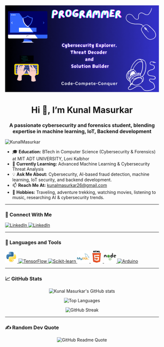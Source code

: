 [![Header](https://github.com/kunal-masurkar/Kunal-Masurkar/blob/main/banner.gif)](https://kunal-masurkar.github.io/Portfolio/)

<h1 align="center">Hi 👋, I’m Kunal Masurkar</h1>
<h3 align="center">A passionate cybersecurity and forensics student, blending expertise in machine learning, IoT, Backend development</h3>

<p align="left">
  <img src="https://komarev.com/ghpvc/?username=KunalMasurkar&label=Profile%20views&color=0000e6&style=bold" alt="KunalMasurkar" />
</p>

- 🎓 **Education:** BTech in Computer Science (Cybersecurity & Forensics) at MIT ADT UNIVERSITY, Loni Kalbhor  
- 🌱 **Currently Learning:** Advanced Machine Learning & Cybersecurity Threat Analysis  
- 💡 **Ask Me About:** Cybersecurity, AI-based fraud detection, machine learning, IoT security, and backend development.  
- 📫 **Reach Me At:** kunalmasurkar26@gmail.com 
- 🎯 **Hobbies:** Traveling, adventure trekking, watching movies, listening to music, researching AI & cybersecurity trends.  

---

### 🤝 Connect With Me  
<p align="left">
  <a href="https://linkedin.com/in/kunal-masurkar-8494a123a" target="_blank">
    <img src="https://encrypted-tbn0.gstatic.com/images?q=tbn:ANd9GcQRZy25qVnXim0IHxSZ9q0eQiW3E-NHXxDjuQ&s" alt="LinkedIn" width="30" height="30"/>
  </a>
  <a href="https://g.dev/KunalMasurkar" target="_blank">
    <img src="https://uxwing.com/wp-content/themes/uxwing/download/brands-and-social-media/google-color-icon.svg" alt="LinkedIn" width="30" height="30"/>
  </a>
</p>

---

### 🧰 Languages and Tools  
<p align="left">
  <a href="https://www.python.org" target="_blank" rel="noreferrer">
    <img src="https://raw.githubusercontent.com/devicons/devicon/master/icons/python/python-original.svg" alt="Python" width="40" height="40" />
  </a>
  <a href="https://www.tensorflow.org" target="_blank" rel="noreferrer">
    <img src="https://www.vectorlogo.zone/logos/tensorflow/tensorflow-icon.svg" alt="TensorFlow" width="40" height="40" />
  </a>
  <a href="https://scikit-learn.org/" target="_blank" rel="noreferrer">
    <img src="https://upload.wikimedia.org/wikipedia/commons/0/05/Scikit_learn_logo_small.svg" alt="Scikit-learn" width="40" height="40"/>
  </a>
  <a href="https://www.mysql.com/" target="_blank" rel="noreferrer">
    <img src="https://raw.githubusercontent.com/devicons/devicon/master/icons/mysql/mysql-original-wordmark.svg" alt="MySQL" width="40" height="40"/>
  </a>
  <a href="https://www.w3.org/html/" target="_blank" rel="noreferrer">
    <img src="https://raw.githubusercontent.com/devicons/devicon/master/icons/html5/html5-original-wordmark.svg" alt="HTML5" width="40" height="40" />
  </a>
  <a href="https://nodejs.org" target="_blank" rel="noreferrer">
    <img src="https://raw.githubusercontent.com/devicons/devicon/master/icons/nodejs/nodejs-original-wordmark.svg" alt="Node.js" width="40" height="40" />
  </a>
  <a href="https://www.arduino.cc/" target="_blank" rel="noreferrer">
    <img src="https://cdn.worldvectorlogo.com/logos/arduino-1.svg" alt="Arduino" width="40" height="40"/>
  </a>
</p>

---
### 📈 GitHub Stats  

<p align="center">
  <img src="https://github-readme-stats.vercel.app/api?username=kunal-masurkar&show_icons=true&include_all_commits=true&count_private=true&theme=radical" alt="Kunal Masurkar's GitHub stats" />
</p>

<p align="center">
  <img src="https://github-readme-stats.vercel.app/api/top-langs/?username=kunal-masurkar&layout=compact&theme=radical" alt="Top Languages" />
</p>

<p align="center">
    <img src="https://streak-stats.demolab.com?user=kunal-masurkar" alt="GitHub Streak"/>
</p>


---
### ✍ Random Dev Quote  
<p align="center">
  <img src="https://quotes-github-readme.vercel.app/api?type=horizontal&theme=radical" alt="GitHub Readme Quote" />
</p>
